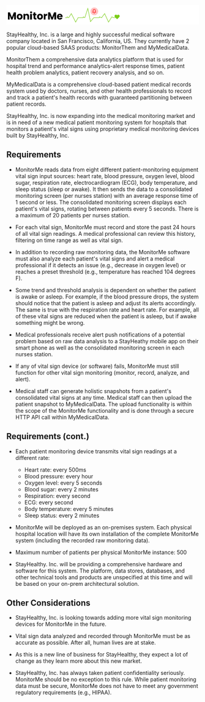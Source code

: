 <img src="images/monitorMe2.png">

StayHealthy, Inc. is a large and highly successful medical software company located in San Francisco, California, US. They currently have 2 popular cloud-based SAAS products: MonitorThem and MyMedicalData.

MonitorThem a comprehensive data analytics platform that is used for hospital trend and performance analytics-alert response times, patient health problem analytics, patient recovery analysis, and so on.

MyMedicalData is a comprehensive cloud-based patient medical records system used by doctors, nurses, and other health professionals to record and track a patient's health records with guaranteed partitioning between patient records.

StayHealthy, Inc. is now expanding into the medical monitoring market and is in need of a new medical patient monitoring system for hospitals that monitors a patient's vital signs using proprietary medical monitoring devices built by StayHealthy, Inc.

## Requirements
- MonitorMe reads data from eight different patient-monitoring equipment vital sign input sources: heart rate, blood pressure, oxygen level, blood sugar, respiration rate, electrocardiogram (ECG), body temperature, and sleep status (sleep or awake). It then sends the data to a consolidated monitoring screen (per nurses station) with an average response time of 1 second or less. The consolidated monitoring screen displays each patient's vital signs, rotating between patients every 5 seconds. There is a maximum of 20 patients per nurses station.
  
- For each vital sign, MonitorMe must record and store the past 24 hours of all vital sign readings. A medical professional can review this history, filtering on time range as well as vital sign.

- In addition to recording raw monitoring data, the MonitorMe software must also analyze each patient's vital signs and alert a medical professional if it detects an issue (e.g., decrease in oxygen level) or reaches a preset threshold (e.g., temperature has reached 104 degrees F).
  
- Some trend and threshold analysis is dependent on whether the patient is awake or asleep. For example, if the blood pressure drops, the system should notice that the patient is asleep and adjust its alerts accordingly. The same is true with the respiration rate and heart rate. For example, all of these vital signs are reduced when the patient is asleep, but if awake something might be wrong.

- Medical professionals receive alert push notifications of a potential problem based on raw data analysis to a StayHeathy mobile app on their smart phone as well as the consolidated monitoring screen in each nurses station.

- If any of vital sign device (or software) fails, MonitorMe must still function for other vital sign monitoring (monitor, record, analyze, and alert).

- Medical staff can generate holistic snapshots from a patient's consolidated vital signs at any time. Medical staff can then upload the patient snapshot to MyMedicalData. The upload functionality is within the scope of the MonitorMe functionality and is done through a secure HTTP API call within MyMedicalData.
  
## Requirements (cont.)
- Each patient monitoring device transmits vital sign readings at a different rate:
  - Heart rate: every 500ms
  - Blood pressure: every hour
  - Oxygen level: every 5 seconds
  - Blood sugar: every 2 minutes
  - Respiration: every second
  - ECG: every second
  - Body temperature: every 5 minutes
  - Sleep status: every 2 minutes
  
- MonitorMe will be deployed as an on-premises system. Each physical hospital location will have its own installation of the complete MonitorMe system (including the recorded raw monitoring data).

- Maximum number of patients per physical MonitorMe instance: 500

- StayHealthy. Inc. will be providing a comprehensive hardware and software for this system. The platform, data stores, databases, and other technical tools and products are unspecified at this time and will be based on your on-prem architectural solution.
  
## Other Considerations

- StayHealthy, Inc. is looking towards adding more vital sign monitoring devices for MonitorMe in the future.

- Vital sign data analyzed and recorded through MonitorMe must be as accurate as possible. After all, human lives are at stake.

- As this is a new line of business for StayHealthy, they expect a lot of change as they learn more about this new market.

- StayHealthy, Inc. has always taken patient confidentiality seriously. MonitorMe should be no exception to this rule. While patient monitoring data must be secure, MonitorMe does not have to meet any government regulatory requirements (e.g., HIPAA).
